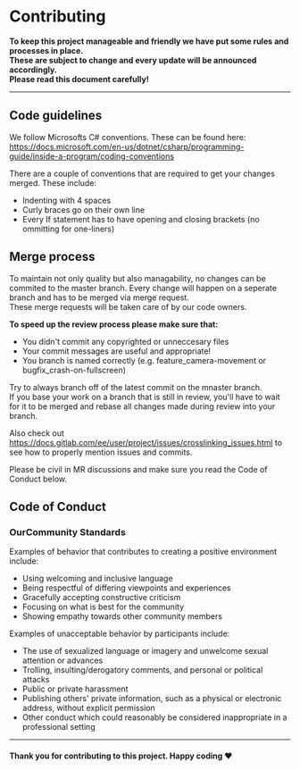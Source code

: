 # Contributing
**To keep this project manageable and friendly we have put some rules and processes in place.  
These are subject to change and every update will be announced accordingly.  
Please read this document carefully!**

---

## Code guidelines
We follow Microsofts C# conventions. These can be found here:  
https://docs.microsoft.com/en-us/dotnet/csharp/programming-guide/inside-a-program/coding-conventions 

There are a couple of conventions that are required to get your changes merged. These include:  
* Indenting with 4 spaces
* Curly braces go on their own line
* Every If statement has to have opening and closing brackets (no ommitting for one-liners)

## Merge process
To maintain not only quality but also managability, no changes can be commited to the master branch.
Every change will happen on a seperate branch and has to be merged via merge request.  
These merge requests will be taken care of by our code owners.  

**To speed up the review process please make sure that:**
 * You didn't commit any copyrighted or unneccesary files
 * Your commit messages are useful and appropriate!
 * You branch is named correctly (e.g. feature_camera-movement or bugfix_crash-on-fullscreen)

Try to always branch off of the latest commit on the mnaster branch.  
If you base your work on a branch that is still in review, you'll have to wait for it to be merged and rebase all changes made during review into your branch.  

Also check out https://docs.gitlab.com/ee/user/project/issues/crosslinking_issues.html to see how to properly mention issues and commits.  

Please be civil in MR discussions and make sure you read the Code of Conduct below.

## Code of Conduct

### OurCommunity Standards

Examples of behavior that contributes to creating a positive environment
include:

* Using welcoming and inclusive language
* Being respectful of differing viewpoints and experiences
* Gracefully accepting constructive criticism
* Focusing on what is best for the community
* Showing empathy towards other community members

Examples of unacceptable behavior by participants include:

* The use of sexualized language or imagery and unwelcome sexual attention or
advances
* Trolling, insulting/derogatory comments, and personal or political attacks
* Public or private harassment
* Publishing others' private information, such as a physical or electronic
  address, without explicit permission
* Other conduct which could reasonably be considered inappropriate in a
  professional setting
  
---
#### Thank you for contributing to this project. Happy coding :heart: